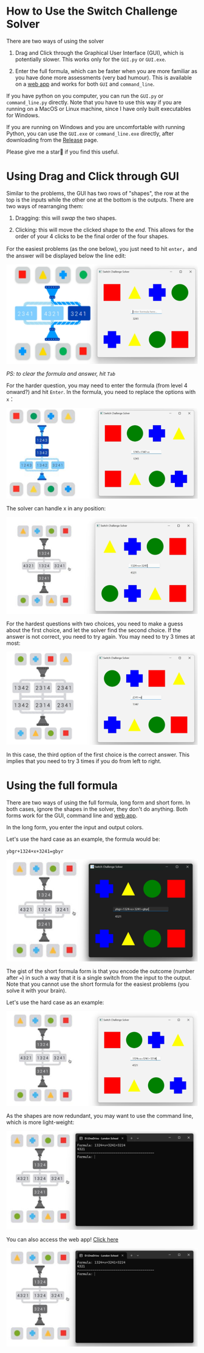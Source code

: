 # How to Use the Switch Challenge Solver

There are two ways of using the solver

1.  Drag and Click through the Graphical User Interface (GUI), which is potentially slower. This works only for the `GUI.py` or `GUI.exe`.

2.  Enter the full formula, which can be faster when you are more familiar as you have done more assessments (very bad humour). This is available on a [web app](https://rubuky.com/tool/2024-09-23-SwitchChallenge/) and works for both `GUI` and `command_line`.

If you have python on you computer, you can run the `GUI.py` or `command_line.py` directly. Note that you have to use this way if you are running on a MacOS or Linux machine, since I have only built executables for Windows.

If you are running on Windows and you are uncomfortable with running Python, you can use the `GUI.exe` or `command_line.exe` directly, after downloading from the [Release](https://github.com/kv9898/switch_challenge_solver/releases) page.

Please give me a star🌟 if you find this useful.

# Using Drag and Click through GUI

Similar to the problems, the GUI has two rows of "shapes", the row at the top is the inputs while the other one at the bottom is the outputs. There are two ways of rearranging them:

1.  Dragging: this will *swap* the two shapes.

2.  Clicking: this will move the clicked shape to the *end*. This allows for the order of your 4 clicks to be the final order of the four shapes.

For the easiest problems (as the one below), you just need to hit `enter`，and the answer will be displayed below the line edit:

![Easy problem](img/level1.png)

*PS: to clear the formula and answer, hit `Tab`*

For the harder question, you may need to enter the formula (from level 4 onward?) and hit `Enter`. In the formula, you need to replace the options with `x`：

![Medium problem](img/level4.png)

The solver can handle x in any position:

![Hard problem](img/level9.png)

For the hardest questions with two choices, you need to make a guess about the first choice, and let the solver find the second choice. If the answer is not correct, you need to try again. You may need to try 3 times at most:

![Hardest problem](img/level11.png)

In this case, the third option of the first choice is the correct answer. This implies that you need to try 3 times if you do from left to right.

# Using the full formula

There are two ways of using the full formula, long form and short form. In both cases, ignore the shapes in the solver, they don't do anything. Both forms work for the GUI, command line and [web app](https://rubuky.com/tool/2024-09-23-SwitchChallenge/).

In the long form, you enter the input and output colors.

Let's use the hard case as an example, the formula would be:

`ybgr+1324+x+3241=gbyr`

![Long Formula with GUI](img/lf.png)

The gist of the short formula form is that you encode the outcome (number after `=`) in such a way that it is a single switch from the input to the output. Note that you cannot use the short formula for the easiest problems (you solve it with your brain).

Let's use the hard case as an example:

![Short Formula with GUI](img/ff_GUI.png)

As the shapes are now redundant, you may want to use the command line, which is more light-weight:

![Short Formula with command line](img/ff_cl.png)

You can also access the web app! [Click here](https://rubuky.com/tool/2024-09-23-SwitchChallenge/)

![Short Formula with web app](img/ff_cl.png)

